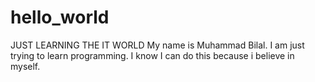 # hello_world
JUST LEARNING THE IT WORLD
My name is Muhammad Bilal. I am just trying to learn programming. I know I can do this because i believe in myself.
